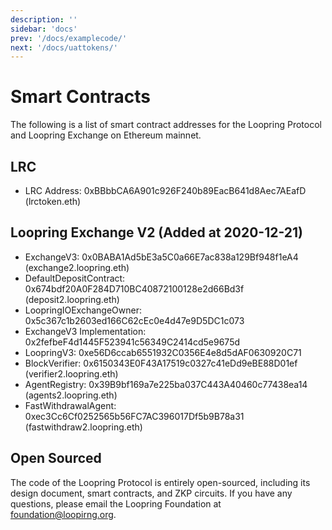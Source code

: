 ```yaml
---
description: ''
sidebar: 'docs'
prev: '/docs/examplecode/'
next: '/docs/uattokens/'
---
```



# Smart Contracts

The following is a list of smart contract addresses for the Loopring Protocol and Loopring Exchange on Ethereum mainnet.

## LRC

   - LRC Address: 0xBBbbCA6A901c926F240b89EacB641d8Aec7AEafD (lrctoken.eth)

## Loopring Exchange V2 (Added at 2020-12-21)

   - ExchangeV3: 0x0BABA1Ad5bE3a5C0a66E7ac838a129Bf948f1eA4 (exchange2.loopring.eth)
   - DefaultDepositContract: 0x674bdf20A0F284D710BC40872100128e2d66Bd3f (deposit2.loopring.eth)
   - LoopringIOExchangeOwner: 0x5c367c1b2603ed166C62cEc0e4d47e9D5DC1c073
   - ExchangeV3 Implementation: 0x2fefbeF4d1445F523941c56349C2414cd5e9675d
   - LoopringV3: 0xe56D6ccab6551932C0356E4e8d5dAF0630920C71
   - BlockVerifier: 0x6150343E0F43A17519c0327c41eDd9eBE88D01ef (verifier2.loopring.eth)
   - AgentRegistry: 0x39B9bf169a7e225ba037C443A40460c77438ea14 (agents2.loopring.eth)
   - FastWithdrawalAgent: 0xec3Cc6Cf0252565b56FC7AC396017Df5b9B78a31 (fastwithdraw2.loopring.eth)

## Open Sourced

The code of the Loopring Protocol is entirely open-sourced, including its design document, smart contracts, and ZKP circuits. If you have any questions, please email the Loopring Foundation at foundation@loopirng.org.
